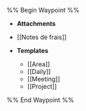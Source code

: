 %% Begin Waypoint %%
- **Attachments**

- [[Notes de frais]]
- **Templates**
	- [[Area]]
	- [[Daily]]
	- [[Meeting]]
	- [[Project]]

%% End Waypoint %%